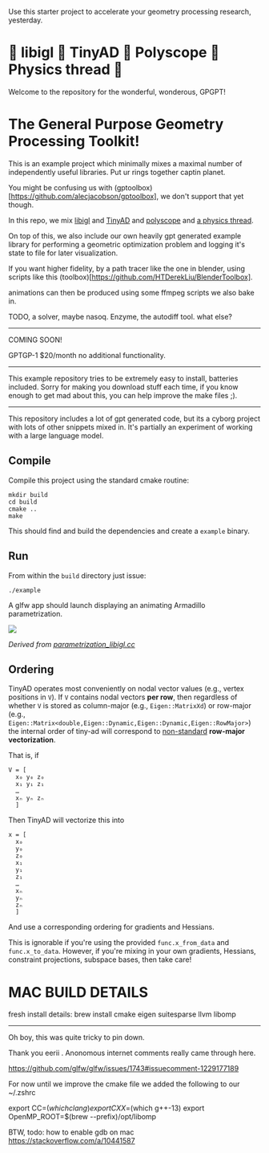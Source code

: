 Use this starter project to accelerate your geometry processing research, yesterday. 

# 🤝 libigl 🤝 TinyAD 🤝 Polyscope 🤝 Physics thread 🤝

Welcome to the repository for the wonderful, wonderous, GPGPT!

# The General Purpose Geometry Processing Toolkit!  

This is an example project which minimally mixes a maximal number of independently useful libraries.  Put ur rings together captin planet.  

You might be confusing us with (gptoolbox)[https://github.com/alecjacobson/gptoolbox], we don't support that yet though.  

In this repo, we mix [libigl](https://github.com/libigl/libigl/) and
[TinyAD](https://github.com/patr-schm/TinyAD) and [polyscope](polyscope.run) and [a physics thread](https://github.com/evouga/libigl-example-physics-project).

On top of this, we also include our own heavily gpt generated example library for performing a geometric optimization problem and logging it's state to file for later visualization.  

If you want higher fidelity, by a path tracer like the one in blender, using scripts like this (toolbox)[https://github.com/HTDerekLiu/BlenderToolbox].

animations can then be produced using some ffmpeg scripts we also bake in.  

TODO, a solver, maybe nasoq.  Enzyme, the autodiff tool.  what else?  

--------

COMING SOON!  

GPTGP-1 $20/month no additional functionality.  

--------

This example repository tries to be extremely easy to install, batteries included.  Sorry for making you download stuff each time, if you know enough to get mad about this, you can help improve the make files ;).  

--------

This repository includes a lot of gpt generated code, but its a cyborg project with lots of other snippets mixed in.  It's partially an experiment of working with a large language model.  

## Compile

Compile this project using the standard cmake routine:

    mkdir build
    cd build
    cmake ..
    make

This should find and build the dependencies and create a `example` binary.

## Run

From within the `build` directory just issue:

    ./example

A glfw app should launch displaying an animating Armadillo parametrization.

![](armadillo.gif)

_Derived from
[parametrization_libigl.cc](https://github.com/patr-schm/TinyAD-Examples/blob/main/apps/parametrization_libigl.cc)_

## Ordering

TinyAD operates most conveniently on nodal vector values (e.g., vertex positions in `V`). If `V` contains nodal vectors **per row**, then regardless of whether `V` is stored as column-major (e.g., `Eigen::MatrixXd`) or row-major (e.g., `Eigen::Matrix<double,Eigen::Dynamic,Eigen::Dynamic,Eigen::RowMajor>`) the internal order of tiny-ad will correspond to [non-standard](https://en.wikipedia.org/wiki/Vectorization_(mathematics)) **row-major vectorization**.

That is, if
```
V = [
  x₀ y₀ z₀
  x₁ y₁ z₁
  …
  xₙ yₙ zₙ
  ]
```

Then TinyAD will vectorize this into
```
x = [
  x₀
  y₀
  z₀
  x₁
  y₁
  z₁
  …
  xₙ
  yₙ
  zₙ
  ]
```

And use a corresponding ordering for gradients and Hessians.

This is ignorable if you're using the provided `func.x_from_data` and `func.x_to_data`. However, if you're mixing in your own gradients, Hessians, constraint projections, subspace bases, then take care!


# MAC BUILD DETAILS 

fresh install details: 
brew install cmake eigen suitesparse llvm libomp

------------

Oh boy, this was quite tricky to pin down.  

Thank you eerii .  Anonomous internet comments really came through here.  

https://github.com/glfw/glfw/issues/1743#issuecomment-1229177189

For now until we improve the cmake file we added the following to our ~/.zshrc

export CC=$(which clang)
export CXX=$(which g++-13)
export OpenMP_ROOT=$(brew --prefix)/opt/libomp


BTW, todo: how to enable gdb on mac https://stackoverflow.com/a/10441587



